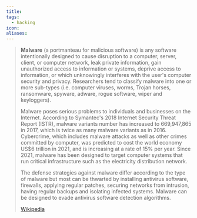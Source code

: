 ```yaml
---
title: 
tags:
  - hacking
icon: 
aliases:
---
```

> **Malware** (a portmanteau for malicious software) is any software intentionally designed to cause disruption to a computer, server, client, or computer network, leak private information, gain unauthorized access to information or systems, deprive access to information, or which unknowingly interferes with the user's computer security and privacy. Researchers tend to classify malware into one or more sub-types (i.e. computer viruses, worms, Trojan horses, ransomware, spyware, adware, rogue software, wiper and keyloggers).
>
> Malware poses serious problems to individuals and businesses on the Internet. According to Symantec's 2018 Internet Security Threat Report (ISTR), malware variants number has increased to 669,947,865 in 2017, which is twice as many malware variants as in 2016. Cybercrime, which includes malware attacks as well as other crimes committed by computer, was predicted to cost the world economy US$6 trillion in 2021, and is increasing at a rate of 15% per year. Since 2021, malware has been designed to target computer systems that run critical infrastructure such as the electricity distribution network.
>
> The defense strategies against malware differ according to the type of malware but most can be thwarted by installing antivirus software, firewalls, applying regular patches,  securing networks from intrusion, having regular backups and isolating infected systems. Malware can be designed to evade antivirus software detection algorithms.
>
> [Wikipedia](https://en.wikipedia.org/wiki/Malware)